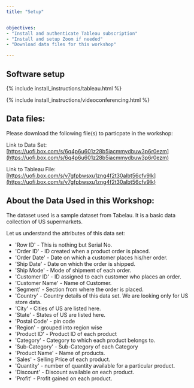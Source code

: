 ```yaml
---
title: "Setup"


objectives:
- "Install and authenticate Tableau subscription"
- "Install and setup Zoom if needed"
- "Download data files for this workshop"

---
```


## Software setup

{% include install_instructions/tableau.html %}

{% include install_instructions/videoconferencing.html %}

## Data files:

Please download the following file(s) to particpate in the workshop:

Link to Data Set: [https://uofi.box.com/s/6q4p6u601z28b5iacmmydbuw3p6r0ezm](https://uofi.box.com/s/6q4p6u601z28b5iacmmydbuw3p6r0ezm)

Link to Tableau File: [https://uofi.box.com/s/v7gfpbwsxu1zng4f2t30albt56cfv9lk](https://uofi.box.com/s/v7gfpbwsxu1zng4f2t30albt56cfv9lk)

## About the Data Used in this Workshop:

The dataset used is a sample dataset from Tabelau. It is a basic data collection of US supermarkets.

Let us understand the attributes of this data set:

- 'Row ID' - This is nothing but Serial No.
- 'Order ID' - ID created when a product order is placed.
- 'Order Date' - Date on which a customer places his/her order.
- 'Ship Date' - Date on which the order is shipped.
- 'Ship Mode' - Mode of shipment of each order.
- 'Customer ID' - ID assigned to each customer who places an order.
- 'Customer Name' - Name of Customer.
- 'Segment' - Section from where the order is placed.
- 'Country' - Country details of this data set. We are looking only for US store data.
- 'City' - Cities of US are listed here.
- 'State' - States of US are listed here.
- 'Postal Code' - pin code
- 'Region' - grouped into region wise
- 'Product ID' - Product ID of each product
- 'Category' - Category to which each product belongs to.
- 'Sub-Category' - Sub-Category of each Category
- 'Product Name' - Name of products.
- 'Sales' - Selling Price of each product.
- 'Quantity' - number of quantity available for a particular product.
- 'Discount' - Discount available on each product.
- 'Profit' - Profit gained on each product.

